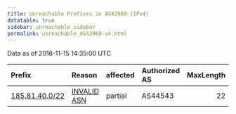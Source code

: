 ```yaml
---
title: Unreachable Prefixes in AS42960 (IPv4)
datatable: true
sidebar: unreachable_sidebar
permalink: unreachable_AS42960-v4.html
---
```


Data as of 2018-11-15 14:35:00 UTC


<div class="datatable-begin"></div>

| Prefix                                                 | Reason                                                                                                | affected   | Authorized AS   |   MaxLength | Anchor                                         |   unreachable /24s |
|:-------------------------------------------------------|:------------------------------------------------------------------------------------------------------|:-----------|:----------------|------------:|:-----------------------------------------------|-------------------:|
| [185.81.40.0/22](https://stat.ripe.net/185.81.40.0/22) | [INVALID ASN](https://rpki-validator.ripe.net/announcement-preview?asn=AS42960&prefix=185.81.40.0/22) | partial    | AS44543         |          22 | [RIPE](unreachable_RIPE_NCC_RPKI_Root-v4.html) |                  4 |

<div class="datatable-end"></div>